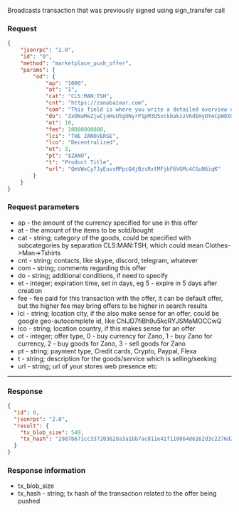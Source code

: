 Broadcasts transaction that was previously signed using sign_transfer call

### Request

```json
{
	"jsonrpc": "2.0",
	"id": "0",
	"method": "marketplace_push_offer",
	"params": {
		"od": {
			"ap": "1000",
			"at": "1",
			"cat": "CLS:MAN:TSH",
			"cnt": "https://zanobazaar.com",
			"com": "This field is where you write a detailed overview of your product or service, make it good",
			"do": "ZxDNaMeZjwCjnHuU5gUNyrP1pM3U5vckbakzzV6dEHyDYeCpW8XGLBFTshcaY8LkG9RQn7FsQx8w2JeJzJwPwuDm2NfixPAXf",
			"et": 10,
			"fee": 10000000000,
			"lci": "THE ZANOVERSE",
			"lco": "Decentralized",
			"ot": 3,
			"pt": "$ZANO",
			"t": "Product Title",
			"url": "QmVWxCy7JyEuvxMPpcQ4jBzsRxtMFjbF6VGMc4CGuN6iqK"
		}
	}
}
```

### Request parameters

- ap - the amount of the currency specified for use in this offer
- at - the amount of the items to be sold/bought
- cat - string; category of the goods, could be specified with subcategories by separation CLS:MAN:TSH, which could mean Clothes->Man->Tshirts
- cnt - string; contacts, like skype, discord, telegram, whatever
- com - string; comments regarding this offer
- do - string; additional conditions, if need to specify
- et - integer; expiration time, set in days, eg 5 - expire in 5 days after creation
- fee - fee paid for this transaction with the offer, it can be default offer, but the higher fee may bring offers to be higher in search results
- lci - string; location city, if the also make sense for an offer, could be google geo-autocomplete id, like ChIJD7fiBh9u5kcRYJSMaMOCCwQ
- lco - string; location country, if this makes sense for an offer
- ot - integer; offer type, 0 - buy currency for Zano, 1 - buy Zano for currency, 2 - buy goods for Zano, 3 - sell goods for Zano
- pt - string; payment type, Credit cards, Crypto, Paypal, Flexa
- t - string; description for the goods/service which is selling/seeking
- url - string; url of your stores web presence etc

---

### Response

```json
{
  "id": 0,
  "jsonrpc": "2.0",
  "result": {
    "tx_blob_size": 549,
    "tx_hash": "2987b671cc337203628a3a1bb7ac811e41f110864d6162d3c2276d2c79f694d6"
  }
}
```

### Response information

- tx_blob_size
- tx_hash - string; tx hash of the transaction related to the offer being pushed

